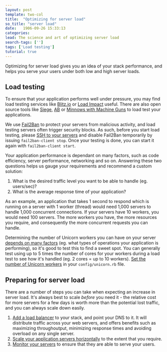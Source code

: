 ```yaml
---
layout: post
template: two-col
title:  "Optimizing for server load"
so_title: "server load"
date:   1906-09-26 15:33:13
categories: 
lead: The science and art of optimizing server load
search-tags: ['']
tags: ['Load testing']
tutorial: true
---
```


Optimizing for server load gives you an idea of your stack performance, and helps you serve your users under both low and high server loads.

## Load testing

To ensure that your application performs well under pressure, you may find load testing services like [Blitz.io](http://blitz.io) or [Load Impact](http://loadimpact.com/) useful. There are also open source tools like [Siege](http://www.joedog.org/siege-home/), [AB](http://httpd.apache.org/docs/2.2/programs/ab.html) or [Minnows with Machine Guns](https://github.com/rozap/minnowswithmachineguns) to load test your applications.

We use [Fail2Ban](http://www.fail2ban.org/wiki/index.php/Main_Page) to protect your servers from malicious activity, and load testing servers often trigger security blocks. As such, before you start load testing, please [SSH to your servers](/how-to/shell-to-your-servers.html) and disable Fail2Ban temporarily by issuing `fail2ban-client stop`. Once your testing is done, you can start it again with `fail2ban-client start`.

Your application performance is dependant on many factors, such as code efficiency, server performance, networking and so on. Answering these two questions helps us gauge your requirements and recommend a custom solution:

1. What is the desired traffic level you want to be able to handle (eg. users/sec)?
2. What is the average response time of your application?

As an example, an application that takes 1 second to respond which is running on a server with 1 worker (thread) would need 1,000 servers to handle 1,000 concurrent connections. If your servers have 10 workers, you would need 100 servers. The more workers you have, the more resources you require, and consequently the more concurrent requests you can handle.

Determining the number of Unicorn workers you can have on your server [depends on many factors](http://stackoverflow.com/questions/11056362/unicorn-which-number-of-worker-processes-to-use) (eg. what types of operations your application is performing), so it's good to test this to find a sweet spot. You can generally test using up to 5 times the number of cores for your workers during a load test to see how it's handled (eg. 2 cores = up to 10 workers). [Set the number of Unicorn workers](http://help.cloud66.com/web-server/unicorn-rack-server.html) in your `config/unicorn.rb` file.

## Preparing for server load

There are a number of steps you can take when expecting an increase in server load. It's always best to scale _before_ you need it - the relative cost for more servers for a few days is worth more than the potential lost traffic, and you can always scale down easily.

1. [Add a load balancer](/add-ins/load-balancer.html) to your stack, and point your DNS to it. It will distribute traffic across your web servers, and offers benefits such as maximizing throughoutput, minimizing response times and avoiding overload on any single server.
2. [Scale your application servers horizontally](/stack-features/horizontal-scaling.html) to the extent that you require.
2. [Monitor your servers](/stack-features/server-monitoring.html) to ensure that they are able to serve your users.